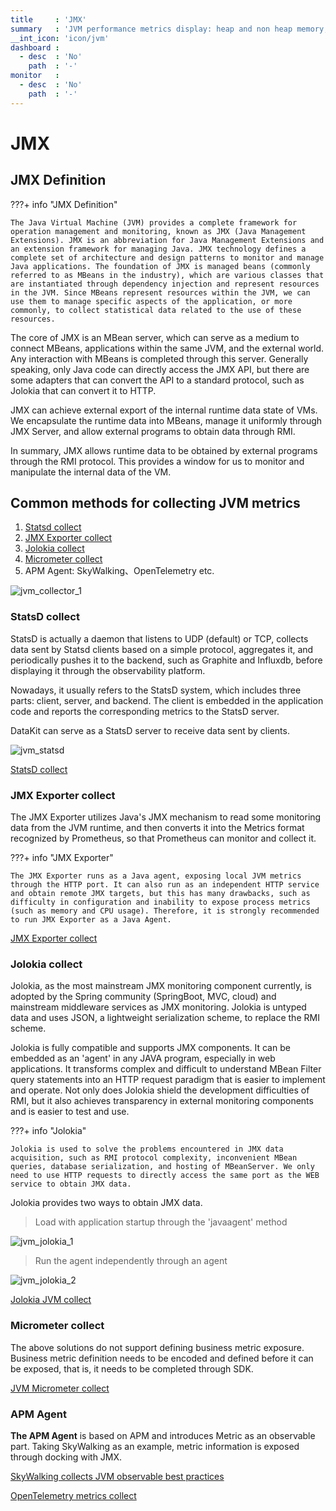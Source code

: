 ```yaml
---
title     : 'JMX'
summary   : 'JVM performance metrics display: heap and non heap memory, threads, class load count, etc.'
__int_icon: 'icon/jvm'
dashboard :
  - desc  : 'No'
    path  : '-'
monitor   :
  - desc  : 'No'
    path  : '-'
---
```


<!-- markdownlint-disable MD025 -->
# JMX
<!-- markdownlint-enable -->

## JMX Definition

<!-- markdownlint-disable MD046 -->
???+ info "JMX Definition"

    The Java Virtual Machine (JVM) provides a complete framework for operation management and monitoring, known as JMX (Java Management Extensions). JMX is an abbreviation for Java Management Extensions and an extension framework for managing Java. JMX technology defines a complete set of architecture and design patterns to monitor and manage Java applications. The foundation of JMX is managed beans (commonly referred to as MBeans in the industry), which are various classes that are instantiated through dependency injection and represent resources in the JVM. Since MBeans represent resources within the JVM, we can use them to manage specific aspects of the application, or more commonly, to collect statistical data related to the use of these resources.

<!-- markdownlint-enable -->

The core of JMX is an MBean server, which can serve as a medium to connect MBeans, applications within the same JVM, and the external world. Any interaction with MBeans is completed through this server. Generally speaking, only Java code can directly access the JMX API, but there are some adapters that can convert the API to a standard protocol, such as Jolokia that can convert it to HTTP.

JMX can achieve external export of the internal runtime data state of VMs. We encapsulate the runtime data into MBeans, manage it uniformly through JMX Server, and allow external programs to obtain data through RMI.

In summary, JMX allows runtime data to be obtained by external programs through the RMI protocol. This provides a window for us to monitor and manipulate the internal data of the VM.

## Common methods for collecting JVM metrics

1. [Statsd collect](jmx.md#statsd)
2. [JMX Exporter collect](jmx.md#jmx-exporter)
3. [Jolokia collect](jmx.md#jolokia)
4. [Micrometer collect](jmx.md#micrometer)
5. APM Agent: SkyWalking、OpenTelemetry etc.

![jvm_collector_1](./imgs/jvm_collector_1.png)

### StatsD collect

StatsD is actually a daemon that listens to UDP (default) or TCP, collects data sent by Statsd clients based on a simple protocol, aggregates it, and periodically pushes it to the backend, such as Graphite and Influxdb, before displaying it through the observability platform.

Nowadays, it usually refers to the StatsD system, which includes three parts: client, server, and backend. The client is embedded in the application code and reports the corresponding metrics to the StatsD server.

DataKit can serve as a StatsD server to receive data sent by clients.

![jvm_statsd](./imgs/jvm_statsd_1.png)


[StatsD collect](jvm_statsd.md)

### JMX Exporter collect

The JMX Exporter utilizes Java's JMX mechanism to read some monitoring data from the JVM runtime, and then converts it into the Metrics format recognized by Prometheus, so that Prometheus can monitor and collect it.

<!-- markdownlint-disable MD046 -->
???+ info "JMX Exporter"

    The JMX Exporter runs as a Java agent, exposing local JVM metrics through the HTTP port. It can also run as an independent HTTP service and obtain remote JMX targets, but this has many drawbacks, such as difficulty in configuration and inability to expose process metrics (such as memory and CPU usage). Therefore, it is strongly recommended to run JMX Exporter as a Java Agent.

<!-- markdownlint-enable -->

[JMX Exporter collect](jvm_jmx_exporter.md)

### Jolokia collect

Jolokia, as the most mainstream JMX monitoring component currently, is adopted by the Spring community (SpringBoot, MVC, cloud) and mainstream middleware services as JMX monitoring. Jolokia is untyped data and uses JSON, a lightweight serialization scheme, to replace the RMI scheme.

Jolokia is fully compatible and supports JMX components. It can be embedded as an 'agent' in any JAVA program, especially in web applications. It transforms complex and difficult to understand MBean Filter query statements into an HTTP request paradigm that is easier to implement and operate. Not only does Jolokia shield the development difficulties of RMI, but it also achieves transparency in external monitoring components and is easier to test and use.

<!-- markdownlint-disable MD046 -->
???+ info "Jolokia"

    Jolokia is used to solve the problems encountered in JMX data acquisition, such as RMI protocol complexity, inconvenient MBean queries, database serialization, and hosting of MBeanServer. We only need to use HTTP requests to directly access the same port as the WEB service to obtain JMX data.

<!-- markdownlint-enable -->

Jolokia provides two ways to obtain JMX data.

> Load with application startup through the 'javaagent' method

![jvm_jolokia_1](./imgs/jvm_jolokia_1.png)

> Run the agent independently through an agent

![jvm_jolokia_2](./imgs/jvm_jolokia_2.png)

[Jolokia JVM collect](jvm.md#jvm-jolokia)

### Micrometer collect

The above solutions do not support defining business metric exposure. Business metric definition needs to be encoded and defined before it can be exposed, that is, it needs to be completed through SDK.

[JVM Micrometer collect](jvm_micrometer.md)


### APM Agent

**The APM Agent** is based on APM and introduces Metric as an observable part. Taking SkyWalking as an example, metric information is exposed through docking with JMX.

[SkyWalking collects JVM observable best practices](../best-practices/monitoring/skywalking-jvm.md)


[OpenTelemetry metrics collect](opentelemetry.md#opentelemetry_1)
